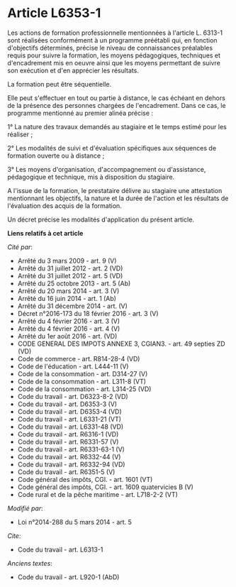 # Article L6353-1

Les actions de formation professionnelle mentionnées à l'article L. 6313-1 sont réalisées conformément à un programme
préétabli qui, en fonction d'objectifs déterminés, précise le niveau de connaissances préalables requis pour suivre la
formation, les moyens pédagogiques, techniques et d'encadrement mis en oeuvre ainsi que les moyens permettant de suivre son
exécution et d'en apprécier les résultats.

La formation peut être séquentielle.

Elle peut s'effectuer en tout ou partie à distance, le cas échéant en dehors de la présence des personnes chargées de
l'encadrement. Dans ce cas, le programme mentionné au premier alinéa précise :

1° La nature des travaux demandés au stagiaire et le temps estimé pour les réaliser ;

2° Les modalités de suivi et d'évaluation spécifiques aux séquences de formation ouverte ou à distance ;

3° Les moyens d'organisation, d'accompagnement ou d'assistance, pédagogique et technique, mis à disposition du stagiaire. 

A l'issue de la formation, le prestataire délivre au stagiaire une attestation mentionnant les objectifs, la nature et la
durée de l'action et les résultats de l'évaluation des acquis de la formation.

Un décret précise les modalités d'application du présent article.

**Liens relatifs à cet article**

_Cité par_:

  - Arrêté du 3 mars 2009 - art. 9 (V)
  - Arrêté du 31 juillet 2012 - art. 2 (VD)
  - Arrêté du 31 juillet 2012 - art. 5 (VD)
  - Arrêté du 25 octobre 2013 - art. 5 (Ab)
  - Arrêté du 20 mars 2014 - art. 3 (V)
  - Arrêté du 16 juin 2014 - art. 1 (Ab)
  - Arrêté du 31 décembre 2014 - art. (V)
  - Décret n°2016-173 du 18 février 2016 - art. 3 (V)
  - Arrêté du 4 février 2016 - art. 3 (V)
  - Arrêté du 4 février 2016 - art. 4 (V)
  - Arrêté du 1er août 2016 - art. (VD)
  - CODE GENERAL DES IMPOTS ANNEXE 3, CGIAN3. - art. 49 septies ZD (VD)
  - Code de commerce - art. R814-28-4 (VD)
  - Code de l'éducation - art. L444-11 (V)
  - Code de la consommation - art. D314-27 (V)
  - Code de la consommation - art. L311-8 (VT)
  - Code de la consommation - art. L314-25 (VD)
  - Code du travail - art. D6323-8-2 (VD)
  - Code du travail - art. D6353-3 (V)
  - Code du travail - art. D6353-4 (VD)
  - Code du travail - art. L6331-21 (VT)
  - Code du travail - art. L6331-48 (VD)
  - Code du travail - art. R6316-1 (VD)
  - Code du travail - art. R6331-57 (V)
  - Code du travail - art. R6331-63-1 (V)
  - Code du travail - art. R6332-44 (V)
  - Code du travail - art. R6332-94 (VD)
  - Code du travail - art. R6351-5 (V)
  - Code général des impôts, CGI. - art. 1601 (VT)
  - Code général des impôts, CGI. - art. 1609 quatervicies B (V)
  - Code rural et de la pêche maritime - art. L718-2-2 (VT)

_Modifié par_:

  - Loi n°2014-288 du 5 mars 2014 - art. 5

_Cite_:

  - Code du travail - art. L6313-1

_Anciens textes_:

  - Code du travail - art. L920-1 (AbD)
